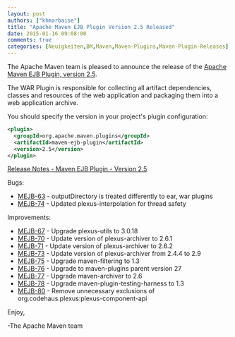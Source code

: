 ```yaml
---
layout: post
authors: ["khmarbaise"]
title: "Apache Maven EJB Plugin Version 2.5 Released"
date: 2015-01-16 09:08:00
comments: true
categories: [Neuigkeiten,BM,Maven,Maven-Plugins,Maven-Plugin-Releases]
---
```

The Apache Maven team is pleased to announce the release of the 
[Apache Maven EJB Plugin, version 2.5](https://maven.apache.org/plugins/maven-ejb-plugin/).

The WAR Plugin is responsible for collecting all artifact dependencies, classes
and resources of the web application and packaging them into a web application
archive.


You should specify the version in your project's plugin configuration:

``` xml
<plugin>
  <groupId>org.apache.maven.plugins</groupId>
  <artifactId>maven-ejb-plugin</artifactId>
  <version>2.5</version>
</plugin>
```

<!-- more -->

[Release Notes - Maven EJB Plugin - Version 2.5](https://issues.apache.org/jira/secure/ReleaseNote.jspa?projectId=12317421&version=12330675)


Bugs:

 * [MEJB-63](https://issues.apache.org/jira/browse/MEJB-63) - outputDirectory is treated differently to ear, war plugins
 * [MEJB-74](https://issues.apache.org/jira/browse/MEJB-74) - Updated plexus-interpolation for thread safety

Improvements:

 * [MEJB-67](https://issues.apache.org/jira/browse/MEJB-67) - Upgrade plexus-utils to 3.0.18
 * [MEJB-70](https://issues.apache.org/jira/browse/MEJB-70) - Update version of plexus-archiver to 2.6.1
 * [MEJB-71](https://issues.apache.org/jira/browse/MEJB-71) - Update version of plexus-archiver to 2.6.2
 * [MEJB-73](https://issues.apache.org/jira/browse/MEJB-73) - Update version of plexus-archiver from 2.4.4 to 2.9
 * [MEJB-75](https://issues.apache.org/jira/browse/MEJB-75) - Upgrade maven-filtering to 1.3
 * [MEJB-76](https://issues.apache.org/jira/browse/MEJB-76) - Upgrade to maven-plugins parent version 27
 * [MEJB-77](https://issues.apache.org/jira/browse/MEJB-77) - Upgrade maven-archiver to 2.6
 * [MEJB-78](https://issues.apache.org/jira/browse/MEJB-78) - Upgrade maven-plugin-testing-harness to 1.3
 * [MEJB-80](https://issues.apache.org/jira/browse/MEJB-80) - Remove unnecessary exclusions of org.codehaus.plexus:plexus-component-api


Enjoy,

-The Apache Maven team

